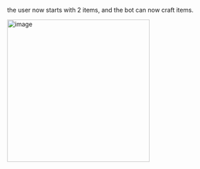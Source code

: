 the user now starts with 2 items, and the bot can now craft items.

<img width="330" alt="image" src="https://github.com/hackgoofer/AmongAIs/assets/6764957/611fbbdd-3fd5-4fb2-af7f-4628922e08cf">
